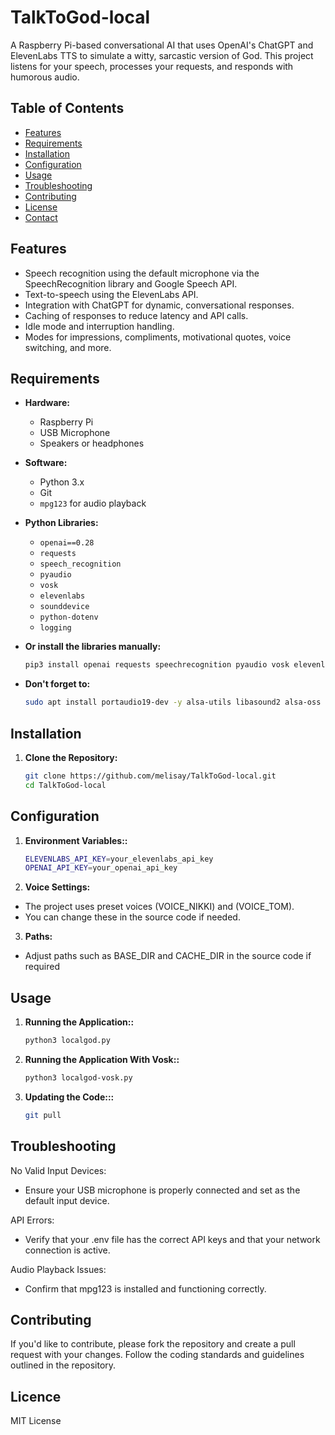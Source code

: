 # TalkToGod-local

A Raspberry Pi-based conversational AI that uses OpenAI's ChatGPT and ElevenLabs TTS to simulate a witty, sarcastic version of God. This project listens for your speech, processes your requests, and responds with humorous audio.

## Table of Contents

- [Features](#features)
- [Requirements](#requirements)
- [Installation](#installation)
- [Configuration](#configuration)
- [Usage](#usage)
- [Troubleshooting](#troubleshooting)
- [Contributing](#contributing)
- [License](#license)
- [Contact](#contact)

## Features

- Speech recognition using the default microphone via the SpeechRecognition library and Google Speech API.
- Text-to-speech using the ElevenLabs API.
- Integration with ChatGPT for dynamic, conversational responses.
- Caching of responses to reduce latency and API calls.
- Idle mode and interruption handling.
- Modes for impressions, compliments, motivational quotes, voice switching, and more.

## Requirements

- **Hardware:**
  - Raspberry Pi
  - USB Microphone
  - Speakers or headphones

- **Software:**
  - Python 3.x
  - Git
  - `mpg123` for audio playback

- **Python Libraries:**
  - `openai==0.28`
  - `requests`
  - `speech_recognition`
  - `pyaudio`
  - `vosk`
  - `elevenlabs`
  - `sounddevice`
  - `python-dotenv`
  - `logging`

- **Or install the libraries manually:**
   ```bash
   pip3 install openai requests speechrecognition pyaudio vosk elevenlabs sounddevice python-dotenv 

- **Don't forget to:**
   ```bash
   sudo apt install portaudio19-dev -y alsa-utils libasound2 alsa-oss -y flac mpg321 vlc -y --upgrade pip setuptools wheel

## Installation

1. **Clone the Repository:**
   ```bash
   git clone https://github.com/melisay/TalkToGod-local.git
   cd TalkToGod-local

## Configuration

1. **Environment Variables::**
   ```bash
   ELEVENLABS_API_KEY=your_elevenlabs_api_key
   OPENAI_API_KEY=your_openai_api_key
   
2. **Voice Settings:**
- The project uses preset voices (VOICE_NIKKI) and (VOICE_TOM). 
- You can change these in the source code if needed.

3. **Paths:**
- Adjust paths such as BASE_DIR and CACHE_DIR in the source code if required

## Usage

1. **Running the Application::**
   ```bash
   python3 localgod.py

2. **Running the Application With Vosk::**
   ```bash
   python3 localgod-vosk.py

3. **Updating the Code:::**
   ```bash
   git pull

## Troubleshooting

No Valid Input Devices:
- Ensure your USB microphone is properly connected and set as the default input device.

API Errors:
- Verify that your .env file has the correct API keys and that your network connection is active.

Audio Playback Issues:
- Confirm that mpg123 is installed and functioning correctly.

## Contributing

If you'd like to contribute, please fork the repository and create a pull request with your changes. Follow the coding standards and guidelines outlined in the repository.

## Licence
MIT License
